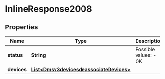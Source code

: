 
# InlineResponse2008

## Properties
Name | Type | Description | Notes
------------ | ------------- | ------------- | -------------
**status** | **String** | Possible values: - OK |  [optional]
**devices** | [**List&lt;Dmsv3devicesdeassociateDevices&gt;**](Dmsv3devicesdeassociateDevices.md) |  |  [optional]



